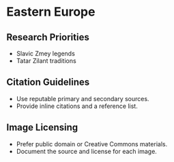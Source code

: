 # Eastern Europe

## Research Priorities
- Slavic Zmey legends
- Tatar Zilant traditions

## Citation Guidelines
- Use reputable primary and secondary sources.
- Provide inline citations and a reference list.

## Image Licensing
- Prefer public domain or Creative Commons materials.
- Document the source and license for each image.
